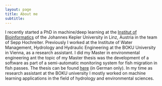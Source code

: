 ```yaml
---
layout: page
title: About me
subtitle:
---
```


I recently started a PhD in machine/deep learning at the [Institut of Bioinformatics](http://www.bioinf.jku.at/) of the Johannes Kepler University in Linz, Austria in the team of Sepp Hochreiter.
Previously I worked at the Institute of Water Management, Hydrology and Hydraulic Engineering at the BOKU University in Vienna, as a research assistant. I did my Master in environmental engineering ant the topic of my Master thesis was the development of a software as part of a semi-automatic monitoring system for fish migration in fish passes. The thesis can be found [here](http://permalink.obvsg.at/bok/AC13359496) (in German only). In my time as research assistant at the BOKU university I mostly worked on machine learning applications in the field of hydrology and environmental sciences.
